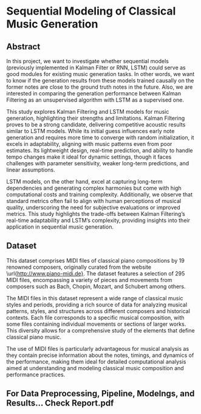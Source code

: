 # Sequential Modeling of Classical Music Generation

## Abstract
In this project, we want to investigate whether sequential models (previously implemented in Kalman Filter or RNN, LSTM) could serve as good modules for existing music generation tasks. In other words, we want to know if the generation results from these models trained causally on the former notes are close to the ground truth notes in the future. Also, we are interested in comparing the generation performance between Kalman Filtering as an unsupervised algorithm with LSTM as a supervised one. 

This study explores Kalman Filtering and LSTM models for music generation, highlighting their strengths and limitations. Kalman Filtering proves to be a strong candidate, delivering competitive acoustic results similar to LSTM models. While its initial guess influences early note generation and requires more time to converge with random initialization, it excels in adaptability, aligning with music patterns even from poor estimates. Its lightweight design, real-time prediction, and ability to handle tempo changes make it ideal for dynamic settings, though it faces challenges with parameter sensitivity, weaker long-term predictions, and linear assumptions.

LSTM models, on the other hand, excel at capturing long-term dependencies and generating complex harmonies but come with high computational costs and training complexity. Additionally, we observe that standard metrics often fail to align with human perceptions of musical quality, underscoring the need for subjective evaluations or improved metrics. This study highlights the trade-offs between Kalman Filtering’s real-time adaptability and LSTM’s complexity, providing insights into their application in sequential music generation.

## Dataset
This dataset comprises MIDI files of classical piano compositions by 19 renowned composers, originally curated from the website \url{http://www.piano-midi.de}. The dataset features a selection of 295 MIDI files, encompassing a variety of pieces and movements from composers such as Bach, Chopin, Mozart, and Schubert among others.

The MIDI files in this dataset represent a wide range of classical music styles and periods, providing a rich source of data for analyzing musical patterns, styles, and structures across different composers and historical contexts. Each file corresponds to a specific musical composition, with some files containing individual movements or sections of larger works. This diversity allows for a comprehensive study of the elements that define classical piano music.

The use of MIDI files is particularly advantageous for musical analysis as they contain precise information about the notes, timings, and dynamics of the performance, making them ideal for detailed computational analysis aimed at understanding and modeling classical music composition and performance practices.

## For Data Preprocessing, Pipeline, Modelngs, and Results... Check Report.pdf
